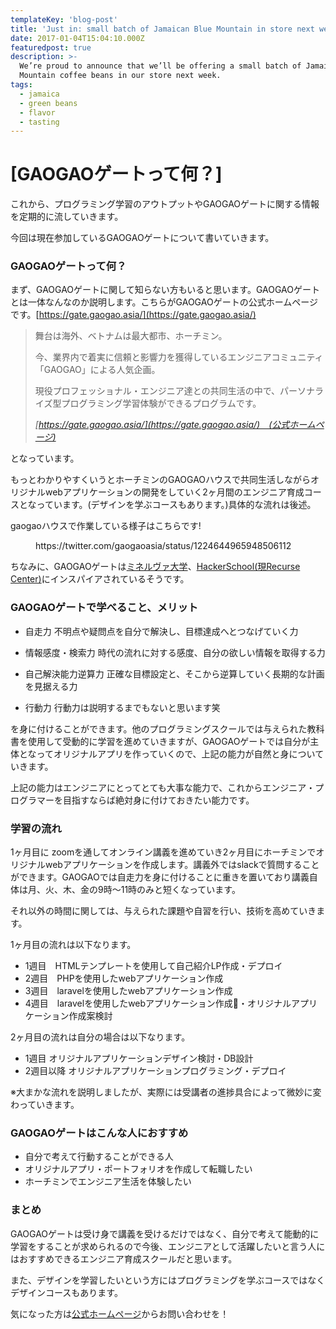 ```yaml
---
templateKey: 'blog-post'
title: 'Just in: small batch of Jamaican Blue Mountain in store next week'
date: 2017-01-04T15:04:10.000Z
featuredpost: true
description: >-
  We’re proud to announce that we’ll be offering a small batch of Jamaica Blue
  Mountain coffee beans in our store next week.
tags:
  - jamaica
  - green beans
  - flavor
  - tasting
---
```

# [GAOGAOゲートって何？]

これから、プログラミング学習のアウトプットやGAOGAOゲートに関する情報を定期的に流していきます。

今回は現在参加しているGAOGAOゲートについて書いていきます。

### GAOGAOゲートって何？

まず、GAOGAOゲートに関して知らない方もいると思います。GAOGAOゲートとは一体なんなのか説明します。こちらがGAOGAOゲートの公式ホームページです。[https://gate.gaogao.asia/](https://gate.gaogao.asia/)

> 舞台は海外、ベトナムは最大都市、ホーチミン。
> 
> 今、業界内で着実に信頼と影響力を獲得しているエンジニアコミュニティ「GAOGAO」による人気企画。
> 
> 現役プロフェッショナル・エンジニア達との共同生活の中で、パーソナライズ型プログラミング学習体験ができるプログラムです。
> 
> <cite>[https://gate.gaogao.asia/](https://gate.gaogao.asia/)　(公式ホームページ)</cite>

となっています。

もっとわかりやすくいうとホーチミンのGAOGAOハウスで共同生活しながらオリジナルwebアプリケーションの開発をしていく2ヶ月間のエンジニア育成コースとなっています。(デザインを学ぶコースもあります。)具体的な流れは後述。

gaogaoハウスで作業している様子はこちらです!

<figure class="wp-block-embed-twitter wp-block-embed is-type-rich is-provider-twitter">

<div class="wp-block-embed__wrapper">https://twitter.com/gaogaoasia/status/1224644965948506112</div>

</figure>

ちなみに、GAOGAOゲートは[ミネルヴァ大学](https://www.minerva.kgi.edu/admissions/)、[HackerSchool(現Recurse Center)](https://www.hackerschool.in/)にインスパイアされているそうです。

### GAOGAOゲートで学べること、メリット

* 自走力
    不明点や疑問点を自分で解決し、目標達成へとつなげていく力

* 情報感度・検索力
    時代の流れに対する感度、自分の欲しい情報を取得する力

* 自己解決能力逆算力
    正確な目標設定と、そこから逆算していく長期的な計画を見据える力

* 行動力
    行動力は説明するまでもないと思います笑

を身に付けることができます。他のプログラミングスクールでは与えられた教科書を使用して受動的に学習を進めていきますが、GAOGAOゲートでは自分が主体となってオリジナルアプリを作っていくので、上記の能力が自然と身についていきます。

上記の能力はエンジニアにとってとても大事な能力で、これからエンジニア・プログラマーを目指すならば絶対身に付けておきたい能力です。

### 学習の流れ

1ヶ月目に zoomを通してオンライン講義を進めていき2ヶ月目にホーチミンでオリジナルwebアプリケーションを作成します。講義外ではslackで質問することができます。GAOGAOでは自走力を身に付けることに重きを置いており講義自体は月、火、木、金の9時〜11時のみと短くなっています。

それ以外の時間に関しては、与えられた課題や自習を行い、技術を高めていきます。

1ヶ月目の流れは以下なります。

* 1週目　HTMLテンプレートを使用して自己紹介LP作成・デプロイ
* 2週目　PHPを使用したwebアプリケーション作成
* 3週目　laravelを使用したwebアプリケーション作成
* 4週目　laravelを使用したwebアプリケーション作成・オリジナルアプリケーション作成案検討

2ヶ月目の流れは自分の場合は以下なります。

* 1週目 オリジナルアプリケーションデザイン検討・DB設計
* 2週目以降 オリジナルアプリケーションプログラミング・デプロイ

※大まかな流れを説明しましたが、実際には受講者の進捗具合によって微妙に変わっていきます。

### GAOGAOゲートはこんな人におすすめ

* 自分で考えて行動することができる人
* オリジナルアプリ・ポートフォリオを作成して転職したい
* ホーチミンでエンジニア生活を体験したい

### まとめ

GAOGAOゲートは受け身で講義を受けるだけではなく、自分で考えて能動的に学習をすることが求められるので今後、エンジニアとして活躍したいと言う人にはおすすめできるエンジニア育成スクールだと思います。

また、デザインを学習したいという方にはプログラミングを学ぶコースではなくデザインコースもあります。

気になった方は[公式ホームページ](https://gate.gaogao.asia/)からお問い合わせを！
